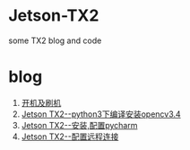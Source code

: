 # Jetson-TX2
some TX2 blog and code

# blog
1. [开机及刷机](https://github.com/zhxing001/Jetson-TX2/blob/master/blog/1.%20%E5%BC%80%E6%9C%BA%E5%88%B7%E6%9C%BA.md)
2. [Jetson TX2--python3下编译安装opencv3.4](https://github.com/zhxing001/Jetson-TX2/blob/master/blog/2.%20Jetson%20TX2--python3%E4%B8%8B%E7%BC%96%E8%AF%91%E5%AE%89%E8%A3%85opencv3.4.md)
3. [ Jetson TX2--安装,配置pycharm](https://github.com/zhxing001/Jetson-TX2/blob/master/blog/3.%20Jetson%20TX2--%E5%AE%89%E8%A3%85%2C%E9%85%8D%E7%BD%AEpycharm.md)
4. [Jetson TX2--配置远程连接](https://github.com/zhxing001/Jetson-TX2/blob/master/blog/4.%20TX2--%E9%85%8D%E7%BD%AE%E8%BF%9C%E7%A8%8B%E8%BF%9E%E6%8E%A5.md)

